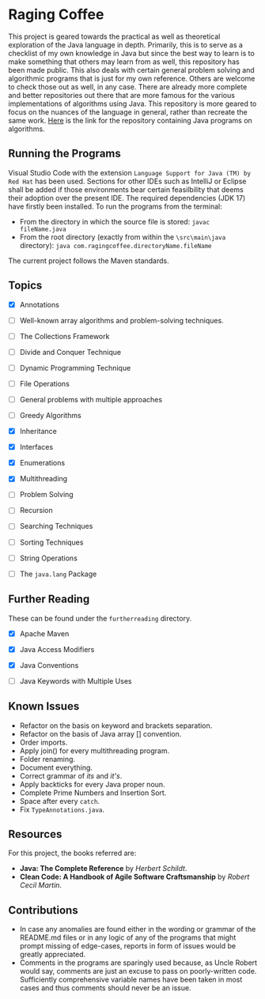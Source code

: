 # Raging Coffee

This project is geared towards the practical as well as theoretical exploration of the Java language in depth. Primarily, this is to serve as a checklist of my own knowledge in Java but since the best way to learn is to make something that others may learn from as well, this repository has been made public.
This also deals with certain general problem solving and algorithmic programs that is just for my own reference. Others are welcome to check those out as well, in any case. There are already more complete and better repositories out there that are more famous for the various implementations of algorithms using Java. This repository is more geared to focus on the nuances of the language in general, rather than recreate the same work.
<a href="https://github.com/TheAlgorithms/Java">Here</a> is the link for the repository containing Java programs on algorithms.


## Running the Programs

Visual Studio Code with the extension `Language Support for Java (TM) by Red Hat` has been used. Sections for other IDEs such as IntelliJ or Eclipse shall be added if those environments bear certain feasilbility that deems their adoption over the present IDE.
The required dependencies (JDK 17) have firstly been installed.
To run the programs from the terminal:
- From the directory in which the source file is stored:
  `javac fileName.java`
- From the root directory (exactly from within the `\src\main\java` directory):
  `java com.ragingcoffee.directoryName.fileName`

The current project follows the Maven standards.


## Topics

- [x] Annotations
- [ ] Well-known array algorithms and problem-solving techniques.
- [ ] The Collections Framework
- [ ] Divide and Conquer Technique
- [ ] Dynamic Programming Technique
- [ ] File Operations
- [ ] General problems with multiple approaches
- [ ] Greedy Algorithms
- [x] Inheritance
- [x] Interfaces
- [x] Enumerations
- [x] Multithreading
- [ ] Problem Solving
- [ ] Recursion
- [ ] Searching Techniques
- [ ] Sorting Techniques
- [ ] String Operations
- [ ] The `java.lang` Package


## Further Reading

These can be found under the `furtherreading` directory.
- [x] Apache Maven
- [x] Java Access Modifiers
- [x] Java Conventions
- [ ] Java Keywords with Multiple Uses


## Known Issues

- Refactor on the basis on keyword and brackets separation.
- Refactor on the basis of Java array [] convention.
- Order imports.
- Apply join() for every multithreading program.
- Folder renaming.
- Document everything.
- Correct grammar of *its* and *it's*.
- Apply backticks for every Java proper noun.
- Complete Prime Numbers and Insertion Sort.
- Space after every `catch`.
- Fix `TypeAnnotations.java`.


## Resources

For this project, the books referred are:
- **Java: The Complete Reference** by *Herbert Schildt*.
- **Clean Code: A Handbook of Agile Software Craftsmanship** by *Robert Cecil Martin*.


## Contributions

- In case any anomalies are found either in the wording or grammar of the README.md files or in any logic of any of the programs that might prompt missing of edge-cases, reports in form of issues would be greatly appreciated.
- Comments in the programs are sparingly used because, as Uncle Robert would say, comments are just an excuse to pass on poorly-written code. Sufficiently comprehensive variable names have been taken in most cases and thus comments should never be an issue.